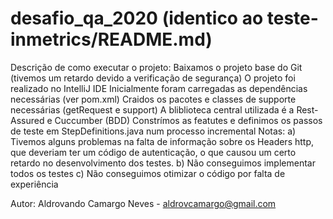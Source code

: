 # desafio_qa_2020 (identico ao teste-inmetrics/README.md)
Descrição de como executar o projeto:
Baixamos o projeto base do Git (tivemos um retardo devido a verificação de segurança)
O projeto foi realizado no IntelliJ IDE
Inicialmente foram carregadas as dependências necessárias (ver pom.xml)
Craidos os pacotes e classes de supporte necessárias (getRequest e support)
A bliblioteca central utilizada é a Rest-Assured e Cuccumber (BDD)
Constrímos as featutes e definimos os passos de teste em StepDefinitions.java num processo incremental
Notas: a) Tivemos alguns problemas na falta de informação sobre os Headers http, que deveriam ter um código de autenticação, o que causou um certo retardo no desenvolvimento dos testes. b) Não conseguimos implementar todos os testes c) Não conseguimos otimizar o código por falta de experiência

Autor: Aldrovando Camargo Neves - aldrovcamargo@gmail.com
